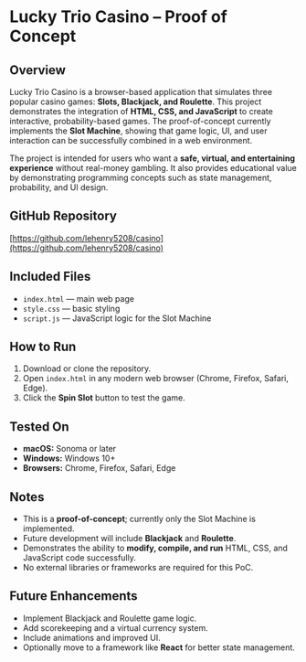 # Lucky Trio Casino – Proof of Concept

## Overview
Lucky Trio Casino is a browser-based application that simulates three popular casino games: **Slots, Blackjack, and Roulette**. This project demonstrates the integration of **HTML, CSS, and JavaScript** to create interactive, probability-based games. The proof-of-concept currently implements the **Slot Machine**, showing that game logic, UI, and user interaction can be successfully combined in a web environment.

The project is intended for users who want a **safe, virtual, and entertaining experience** without real-money gambling. It also provides educational value by demonstrating programming concepts such as state management, probability, and UI design.

## GitHub Repository
[https://github.com/lehenry5208/casino](https://github.com/lehenry5208/casino)

## Included Files
- `index.html` — main web page  
- `style.css` — basic styling  
- `script.js` — JavaScript logic for the Slot Machine  

## How to Run
1. Download or clone the repository.  
2. Open `index.html` in any modern web browser (Chrome, Firefox, Safari, Edge).  
3. Click the **Spin Slot** button to test the game.  

## Tested On
- **macOS:** Sonoma or later  
- **Windows:** Windows 10+  
- **Browsers:** Chrome, Firefox, Safari, Edge  

## Notes
- This is a **proof-of-concept**; currently only the Slot Machine is implemented.  
- Future development will include **Blackjack** and **Roulette**.  
- Demonstrates the ability to **modify, compile, and run** HTML, CSS, and JavaScript code successfully.  
- No external libraries or frameworks are required for this PoC.  

## Future Enhancements
- Implement Blackjack and Roulette game logic.  
- Add scorekeeping and a virtual currency system.  
- Include animations and improved UI.  
- Optionally move to a framework like **React** for better state management.  

